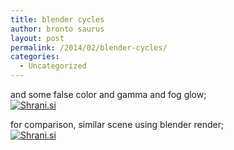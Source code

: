 ```yaml
---
title: blender cycles
author: bronto saurus
layout: post
permalink: /2014/02/blender-cycles/
categories:
  - Uncategorized
---
```

and some false color and gamma and fog glow;  
[<img src="http://shrani.si/t/1i/z7/29hmPPb/kockecyclesfoggamma8bit.jpg" style="border: 0px;" alt="Shrani.si" />][1]

for comparison, similar scene using blender render;  
[<img src="http://shrani.si/t/6/ql/avuO2NN/kockenicefalsecolorsmall.jpg" style="border: 0px;" alt="Shrani.si" />][2]

 [1]: http://shrani.si/f/1i/z7/29hmPPb/kockecyclesfoggamma8bit.png
 [2]: http://shrani.si/f/6/ql/avuO2NN/kockenicefalsecolorsmall.png